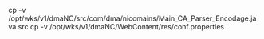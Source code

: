 cp -v /opt/wks/v1/dmaNC/src/com/dma/nicomains/Main_CA_Parser_Encodage.java src
cp -v /opt/wks/v1/dmaNC/WebContent/res/conf.properties .
